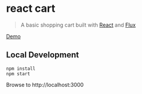 react cart
==========

> A basic shopping cart built with [React](http://facebook.github.io/react/) and [Flux](http://facebook.github.io/flux/docs/overview.html)

[Demo](http://reactcart.shaunsantacruz.com/)

## Local Development

```
npm install
npm start
```

Browse to http://localhost:3000

